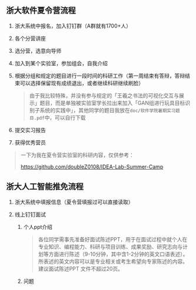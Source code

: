 ## 浙大软件夏令营流程

1. 浙大系统中报名，加入钉钉群（A群就有1700+人）

2. 各个分营讲座

3. 选分营，选意向导师

4. 加入到某个实验室，参加组会，自我介绍

5. 根据分组和规定的题目进行一段时间的科研工作（第一周结束有答辩，答辩结束可以选择保留现有成绩退出，或者继续科研继续刷脸）

   > 由于我比较特殊，并没有参与规定的「王羲之书法的可视化交互与展示」题目，而是单独被实验室学长拉出来加入「GAN组进行玩具目标识别子系统的实践中」，其他同学的题目我放在`doc/软件学院暑期实习题目.pdf`中，可以自行下载

6. 提交实习报告

7. 获得优秀营员

> 一下为我在夏令营实验室的科研内容，仅供参考：
>
> https://github.com/doubleZ0108/IDEA-Lab-Summer-Camp

## 浙大人工智能推免流程

1. 浙大系统中填报信息（夏令营填报过可以直接读取）

2. 线上钉钉面试

   1. 个人ppt介绍

      > 各位同学需事先准备好面试陈述PPT，用于在面试过程中就个人在专业知识、编程能力、科研与项目训练、成果奖励、研究志向与计划等方面进行陈述（9-10分钟，其中含1-2分钟的英文口语表述）。所表述的英文内容可以是专业相关或考生希望向专家陈述的内容。建议面试陈述PPT 文件不超过20页。

   2. 问题